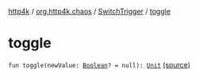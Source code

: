 [http4k](../../index.md) / [org.http4k.chaos](../index.md) / [SwitchTrigger](index.md) / [toggle](./toggle.md)

# toggle

`fun toggle(newValue: `[`Boolean`](https://kotlinlang.org/api/latest/jvm/stdlib/kotlin/-boolean/index.html)`? = null): `[`Unit`](https://kotlinlang.org/api/latest/jvm/stdlib/kotlin/-unit/index.html) [(source)](https://github.com/http4k/http4k/blob/master/http4k-testing-chaos/src/main/kotlin/org/http4k/chaos/ChaosTriggers.kt#L33)